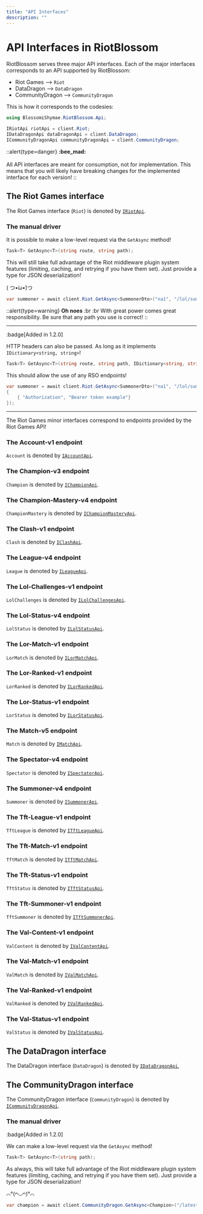 ```yaml
---
title: "API Interfaces"
description: ""
---
```


# API Interfaces in RiotBlossom

RiotBlossom serves three major API interfaces. Each of the major interfaces corresponds to an API supported by RiotBlossom:
- Riot Games --> `Riot`
- DataDragon --> `DataDragon`
- CommunityDragon --> `CommunityDragon`

This is how it corresponds to the codesies:

```csharp
using BlossomiShymae.RiotBlossom.Api;

IRiotApi riotApi = client.Riot;
IDataDragonApi dataDragonApi = client.DataDragon;
ICommunityDragonApi communityDragonApi = client.CommunityDragon;
```

::alert{type=danger}
**:bee_mad:**
<br>
<br>
All API interfaces are meant for consumption, not for implementation. 
This means that you will likely have breaking changes for the implemented interface for each version!
::

## The Riot Games interface

The Riot Games interface (`Riot`) is denoted by [`IRiotApi`](https://github.com/BlossomiShymae/RiotBlossom/blob/master/BlossomiShymae.RiotBlossom/Api/RiotApi.cs).

### The manual driver

It is possible to make a low-level request via the `GetAsync` method!

```csharp
Task<T> GetAsync<T>(string route, string path);
```

This will still take full advantage of the Riot middleware plugin system features (limiting, caching, and retrying if you have them set). Just provide a type for JSON deserialization! 

( つ•̀ω•́)つ

```csharp
var summoner = await client.Riot.GetAsync<SummonerDto>("na1", "/lol/summoner/v4/summoners/by-name/uwuie time");
```

::alert{type=warning}
**Oh noes** :br
:br
With great power comes great responsibility. Be sure that any path you use is correct!
::

---

:badge[Added in 1.2.0]

HTTP headers can also be passed. As long as it implements `IDictionary<string, string>`!

```csharp
Task<T> GetAsync<T>(string route, string path, IDictionary<string, string> headers);
```

This should allow the use of any RSO endpoints!

```csharp
var summoner = await client.Riot.GetAsync<SummonerDto>("na1", "/lol/summoner/v4/summoners/me", new Dictionary<string, string> 
{
    { "Authorization", "Bearer token example"}
});
```

---

The Riot Games minor interfaces correspond to endpoints provided by the Riot Games 
API!

### The Account-v1 endpoint

`Account` is denoted by [`IAccountApi`](https://github.com/BlossomiShymae/RiotBlossom/blob/master/BlossomiShymae.RiotBlossom/Api/Riot/AccountApi.cs).

### The Champion-v3 endpoint

`Champion` is denoted by [`IChampionApi`](https://github.com/BlossomiShymae/RiotBlossom/blob/master/BlossomiShymae.RiotBlossom/Api/Riot/ChampionApi.cs).

### The Champion-Mastery-v4 endpoint

`ChampionMastery` is denoted by [`IChampionMasteryApi`](https://github.com/BlossomiShymae/RiotBlossom/blob/master/BlossomiShymae.RiotBlossom/Api/Riot/ChampionMasteryApi.cs).

### The Clash-v1 endpoint

`Clash` is denoted by [`IClashApi`](https://github.com/BlossomiShymae/RiotBlossom/blob/master/BlossomiShymae.RiotBlossom/Api/Riot/ClashApi.cs).

### The League-v4 endpoint

`League` is denoted by [`ILeagueApi`](https://github.com/BlossomiShymae/RiotBlossom/blob/master/BlossomiShymae.RiotBlossom/Api/Riot/LeagueApi.cs).

### The Lol-Challenges-v1 endpoint

`LolChallenges` is denoted by [`ILolChallengesApi`](https://github.com/BlossomiShymae/RiotBlossom/blob/master/BlossomiShymae.RiotBlossom/Api/Riot/LolChallengesApi.cs).

### The Lol-Status-v4 endpoint

`LolStatus` is denoted by [`ILolStatusApi`](https://github.com/BlossomiShymae/RiotBlossom/blob/master/BlossomiShymae.RiotBlossom/Api/Riot/LolStatusApi.cs).

### The Lor-Match-v1 endpoint

`LorMatch` is denoted by [`ILorMatchApi`](https://github.com/BlossomiShymae/RiotBlossom/blob/master/BlossomiShymae.RiotBlossom/Api/Riot/LorMatchApi.cs).

### The Lor-Ranked-v1 endpoint

`LorRanked` is denoted by [`ILorRankedApi`](https://github.com/BlossomiShymae/RiotBlossom/blob/master/BlossomiShymae.RiotBlossom/Api/Riot/LorRankedApi.cs).

### The Lor-Status-v1 endpoint

`LorStatus` is denoted by [`ILorStatusApi`](https://github.com/BlossomiShymae/RiotBlossom/blob/master/BlossomiShymae.RiotBlossom/Api/Riot/LorStatusApi.cs).

### The Match-v5 endpoint

`Match` is denoted by [`IMatchApi`](https://github.com/BlossomiShymae/RiotBlossom/blob/master/BlossomiShymae.RiotBlossom/Api/Riot/MatchApi.cs).

### The Spectator-v4 endpoint

`Spectator` is denoted by [`ISpectatorApi`](https://github.com/BlossomiShymae/RiotBlossom/blob/master/BlossomiShymae.RiotBlossom/Api/Riot/SpectatorApi.cs).

### The Summoner-v4 endpoint

`Summoner` is denoted by [`ISummonerApi`](https://github.com/BlossomiShymae/RiotBlossom/blob/master/BlossomiShymae.RiotBlossom/Api/Riot/SummonerApi.cs).

### The Tft-League-v1 endpoint

`TftLeague` is denoted by [`ITftLeagueApi`](https://github.com/BlossomiShymae/RiotBlossom/blob/master/BlossomiShymae.RiotBlossom/Api/Riot/TftLeagueApi.cs).

### The Tft-Match-v1 endpoint

`TftMatch` is denoted by [`ITftMatchApi`](https://github.com/BlossomiShymae/RiotBlossom/blob/master/BlossomiShymae.RiotBlossom/Api/Riot/TftMatchApi.cs).

### The Tft-Status-v1 endpoint

`TftStatus` is denoted by [`ITftStatusApi`](https://github.com/BlossomiShymae/RiotBlossom/blob/master/BlossomiShymae.RiotBlossom/Api/Riot/TftStatusApi.cs).

### The Tft-Summoner-v1 endpoint

`TftSummoner` is denoted by [`ITftSummonerApi`](https://github.com/BlossomiShymae/RiotBlossom/blob/master/BlossomiShymae.RiotBlossom/Api/Riot/TftSummonerApi.cs).

### The Val-Content-v1 endpoint

`ValContent` is denoted by [`IValContentApi`](https://github.com/BlossomiShymae/RiotBlossom/blob/master/BlossomiShymae.RiotBlossom/Api/Riot/ValContentApi.cs).

### The Val-Match-v1 endpoint

`ValMatch` is denoted by [`IValMatchApi`](https://github.com/BlossomiShymae/RiotBlossom/blob/master/BlossomiShymae.RiotBlossom/Api/Riot/ValMatchApi.cs).

### The Val-Ranked-v1 endpoint

`ValRanked` is denoted by [`IValRankedApi`](https://github.com/BlossomiShymae/RiotBlossom/blob/master/BlossomiShymae.RiotBlossom/Api/Riot/ValRankedApi.cs).

### The Val-Status-v1 endpoint

`ValStatus` is denoted by [`IValStatusApi`](https://github.com/BlossomiShymae/RiotBlossom/blob/master/BlossomiShymae.RiotBlossom/Api/Riot/ValStatusApi.cs).

## The DataDragon interface

The DataDragon interface (`DataDragon`) is denoted by [`IDataDragonApi`](https://github.com/BlossomiShymae/RiotBlossom/blob/master/BlossomiShymae.RiotBlossom/Api/DataDragonApi.cs),
 
## The CommunityDragon interface

The CommunityDragon interface (`CommunityDragon`) is denoted by [`ICommunityDragonApi`](https://github.com/BlossomiShymae/RiotBlossom/blob/master/BlossomiShymae.RiotBlossom/Api/CommunityDragonApi.cs).

### The manual driver

:badge[Added in 1.2.0]

We can make a low-level request via the `GetAsync` method!

```csharp
Task<T> GetAsync<T>(string path);
```

As always, this will take full advantage of the Riot middleware plugin system features (limiting, caching, and retrying if you have them set). Just provide a type for JSON deserialization! 

⌒°(ᴖ◡ᴖ)°⌒

```csharp
var champion = await client.CommunityDragon.GetAsync<Champion>("/latest/plugins/rcp-be-lol-game-data/global/default/v1/champions/887.json");
```
